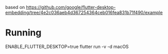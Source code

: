 based on https://github.com/google/flutter-desktop-embedding/tree/4e2c036aeb4d367254364ceb016fea831b71f490/example

# Running

ENABLE_FLUTTER_DESKTOP=true flutter run -v -d macOS
